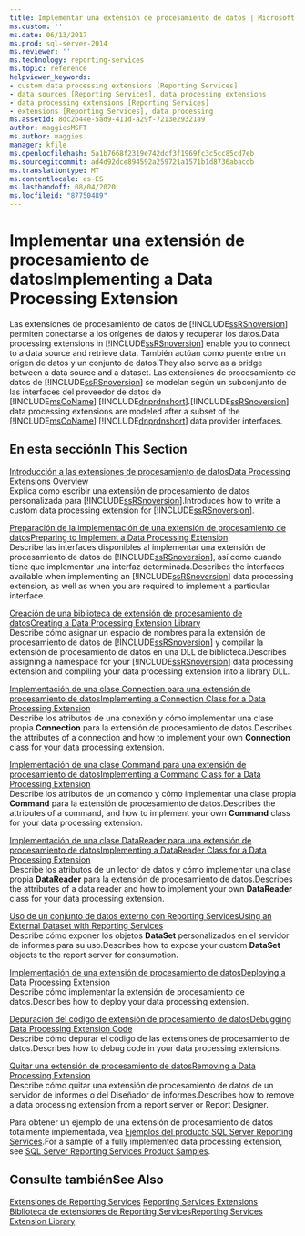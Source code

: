 ```yaml
---
title: Implementar una extensión de procesamiento de datos | Microsoft Docs
ms.custom: ''
ms.date: 06/13/2017
ms.prod: sql-server-2014
ms.reviewer: ''
ms.technology: reporting-services
ms.topic: reference
helpviewer_keywords:
- custom data processing extensions [Reporting Services]
- data sources [Reporting Services], data processing extensions
- data processing extensions [Reporting Services]
- extensions [Reporting Services], data processing
ms.assetid: 8dc2b44e-5ad9-411d-a29f-7213e29321a9
author: maggiesMSFT
ms.author: maggies
manager: kfile
ms.openlocfilehash: 5a1b7668f2319e742dcf3f1969fc3c5cc85cd7eb
ms.sourcegitcommit: ad4d92dce894592a259721a1571b1d8736abacdb
ms.translationtype: MT
ms.contentlocale: es-ES
ms.lasthandoff: 08/04/2020
ms.locfileid: "87750489"
---
```

# <a name="implementing-a-data-processing-extension"></a><span data-ttu-id="46192-102">Implementar una extensión de procesamiento de datos</span><span class="sxs-lookup"><span data-stu-id="46192-102">Implementing a Data Processing Extension</span></span>
  <span data-ttu-id="46192-103">Las extensiones de procesamiento de datos de [!INCLUDE[ssRSnoversion](../../../includes/ssrsnoversion-md.md)] permiten conectarse a los orígenes de datos y recuperar los datos.</span><span class="sxs-lookup"><span data-stu-id="46192-103">Data processing extensions in [!INCLUDE[ssRSnoversion](../../../includes/ssrsnoversion-md.md)] enable you to connect to a data source and retrieve data.</span></span> <span data-ttu-id="46192-104">También actúan como puente entre un origen de datos y un conjunto de datos.</span><span class="sxs-lookup"><span data-stu-id="46192-104">They also serve as a bridge between a data source and a dataset.</span></span> <span data-ttu-id="46192-105">Las extensiones de procesamiento de datos de [!INCLUDE[ssRSnoversion](../../../includes/ssrsnoversion-md.md)] se modelan según un subconjunto de las interfaces del proveedor de datos de [!INCLUDE[msCoName](../../../includes/msconame-md.md)] [!INCLUDE[dnprdnshort](../../../includes/dnprdnshort-md.md)].</span><span class="sxs-lookup"><span data-stu-id="46192-105">[!INCLUDE[ssRSnoversion](../../../includes/ssrsnoversion-md.md)] data processing extensions are modeled after a subset of the [!INCLUDE[msCoName](../../../includes/msconame-md.md)] [!INCLUDE[dnprdnshort](../../../includes/dnprdnshort-md.md)] data provider interfaces.</span></span>  
  
## <a name="in-this-section"></a><span data-ttu-id="46192-106">En esta sección</span><span class="sxs-lookup"><span data-stu-id="46192-106">In This Section</span></span>  
 [<span data-ttu-id="46192-107">Introducción a las extensiones de procesamiento de datos</span><span class="sxs-lookup"><span data-stu-id="46192-107">Data Processing Extensions Overview</span></span>](data-processing-extensions-overview.md)  
 <span data-ttu-id="46192-108">Explica cómo escribir una extensión de procesamiento de datos personalizada para [!INCLUDE[ssRSnoversion](../../../includes/ssrsnoversion-md.md)].</span><span class="sxs-lookup"><span data-stu-id="46192-108">Introduces how to write a custom data processing extension for [!INCLUDE[ssRSnoversion](../../../includes/ssrsnoversion-md.md)].</span></span>  
  
 [<span data-ttu-id="46192-109">Preparación de la implementación de una extensión de procesamiento de datos</span><span class="sxs-lookup"><span data-stu-id="46192-109">Preparing to Implement a Data Processing Extension</span></span>](preparing-to-implement-a-data-processing-extension.md)  
 <span data-ttu-id="46192-110">Describe las interfaces disponibles al implementar una extensión de procesamiento de datos de [!INCLUDE[ssRSnoversion](../../../includes/ssrsnoversion-md.md)], así como cuando tiene que implementar una interfaz determinada.</span><span class="sxs-lookup"><span data-stu-id="46192-110">Describes the interfaces available when implementing an [!INCLUDE[ssRSnoversion](../../../includes/ssrsnoversion-md.md)] data processing extension, as well as when you are required to implement a particular interface.</span></span>  
  
 [<span data-ttu-id="46192-111">Creación de una biblioteca de extensión de procesamiento de datos</span><span class="sxs-lookup"><span data-stu-id="46192-111">Creating a Data Processing Extension Library</span></span>](creating-a-data-processing-extension-library.md)  
 <span data-ttu-id="46192-112">Describe cómo asignar un espacio de nombres para la extensión de procesamiento de datos de [!INCLUDE[ssRSnoversion](../../../includes/ssrsnoversion-md.md)] y compilar la extensión de procesamiento de datos en una DLL de biblioteca.</span><span class="sxs-lookup"><span data-stu-id="46192-112">Describes assigning a namespace for your [!INCLUDE[ssRSnoversion](../../../includes/ssrsnoversion-md.md)] data processing extension and compiling your data processing extension into a library DLL.</span></span>  
  
 [<span data-ttu-id="46192-113">Implementación de una clase Connection para una extensión de procesamiento de datos</span><span class="sxs-lookup"><span data-stu-id="46192-113">Implementing a Connection Class for a Data Processing Extension</span></span>](implementing-a-connection-class-for-a-data-processing-extension.md)  
 <span data-ttu-id="46192-114">Describe los atributos de una conexión y cómo implementar una clase propia **Connection** para la extensión de procesamiento de datos.</span><span class="sxs-lookup"><span data-stu-id="46192-114">Describes the attributes of a connection and how to implement your own **Connection** class for your data processing extension.</span></span>  
  
 [<span data-ttu-id="46192-115">Implementación de una clase Command para una extensión de procesamiento de datos</span><span class="sxs-lookup"><span data-stu-id="46192-115">Implementing a Command Class for a Data Processing Extension</span></span>](implementing-a-command-class-for-a-data-processing-extension.md)  
 <span data-ttu-id="46192-116">Describe los atributos de un comando y cómo implementar una clase propia **Command** para la extensión de procesamiento de datos.</span><span class="sxs-lookup"><span data-stu-id="46192-116">Describes the attributes of a command, and how to implement your own **Command** class for your data processing extension.</span></span>  
  
 [<span data-ttu-id="46192-117">Implementación de una clase DataReader para una extensión de procesamiento de datos</span><span class="sxs-lookup"><span data-stu-id="46192-117">Implementing a DataReader Class for a Data Processing Extension</span></span>](implementing-a-datareader-class-for-a-data-processing-extension.md)  
 <span data-ttu-id="46192-118">Describe los atributos de un lector de datos y cómo implementar una clase propia **DataReader** para la extensión de procesamiento de datos.</span><span class="sxs-lookup"><span data-stu-id="46192-118">Describes the attributes of a data reader and how to implement your own **DataReader** class for your data processing extension.</span></span>  
  
 [<span data-ttu-id="46192-119">Uso de un conjunto de datos externo con Reporting Services</span><span class="sxs-lookup"><span data-stu-id="46192-119">Using an External Dataset with Reporting Services</span></span>](using-an-external-dataset-with-reporting-services.md)  
 <span data-ttu-id="46192-120">Describe cómo exponer los objetos **DataSet** personalizados en el servidor de informes para su uso.</span><span class="sxs-lookup"><span data-stu-id="46192-120">Describes how to expose your custom **DataSet** objects to the report server for consumption.</span></span>  
  
 [<span data-ttu-id="46192-121">Implementación de una extensión de procesamiento de datos</span><span class="sxs-lookup"><span data-stu-id="46192-121">Deploying a Data Processing Extension</span></span>](deploying-a-data-processing-extension.md)  
 <span data-ttu-id="46192-122">Describe cómo implementar la extensión de procesamiento de datos.</span><span class="sxs-lookup"><span data-stu-id="46192-122">Describes how to deploy your data processing extension.</span></span>  
  
 [<span data-ttu-id="46192-123">Depuración del código de extensión de procesamiento de datos</span><span class="sxs-lookup"><span data-stu-id="46192-123">Debugging Data Processing Extension Code</span></span>](debugging-data-processing-extension-code.md)  
 <span data-ttu-id="46192-124">Describe cómo depurar el código de las extensiones de procesamiento de datos.</span><span class="sxs-lookup"><span data-stu-id="46192-124">Describes how to debug code in your data processing extensions.</span></span>  
  
 [<span data-ttu-id="46192-125">Quitar una extensión de procesamiento de datos</span><span class="sxs-lookup"><span data-stu-id="46192-125">Removing a Data Processing Extension</span></span>](removing-a-data-processing-extension.md)  
 <span data-ttu-id="46192-126">Describe cómo quitar una extensión de procesamiento de datos de un servidor de informes o del Diseñador de informes.</span><span class="sxs-lookup"><span data-stu-id="46192-126">Describes how to remove a data processing extension from a report server or Report Designer.</span></span>  
  
 <span data-ttu-id="46192-127">Para obtener un ejemplo de una extensión de procesamiento de datos totalmente implementada, vea [Ejemplos del producto SQL Server Reporting Services](https://go.microsoft.com/fwlink/?LinkId=177889).</span><span class="sxs-lookup"><span data-stu-id="46192-127">For a sample of a fully implemented data processing extension, see [SQL Server Reporting Services Product Samples](https://go.microsoft.com/fwlink/?LinkId=177889).</span></span>  
  
## <a name="see-also"></a><span data-ttu-id="46192-128">Consulte también</span><span class="sxs-lookup"><span data-stu-id="46192-128">See Also</span></span>  
 <span data-ttu-id="46192-129">[Extensiones de Reporting Services](../reporting-services-extensions.md) </span><span class="sxs-lookup"><span data-stu-id="46192-129">[Reporting Services Extensions](../reporting-services-extensions.md) </span></span>  
 [<span data-ttu-id="46192-130">Biblioteca de extensiones de Reporting Services</span><span class="sxs-lookup"><span data-stu-id="46192-130">Reporting Services Extension Library</span></span>](../reporting-services-extension-library.md)  
  
  
